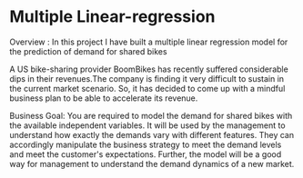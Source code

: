 # Multiple Linear-regression

Overview : 
In this project I have built a multiple linear regression model for the prediction of demand for shared bikes

A US bike-sharing provider BoomBikes has recently suffered considerable dips in their revenues.The company is finding it very difficult to sustain in the current market scenario. So, it has decided to come up with a mindful business plan to be able to accelerate its revenue.

Business Goal:
You are required to model the demand for shared bikes with the available independent variables. It will be used by the management to understand how exactly the demands vary with different features. They can accordingly manipulate the business strategy to meet the demand levels and meet the customer's expectations. Further, the model will be a good way for management to understand the demand dynamics of a new market.

